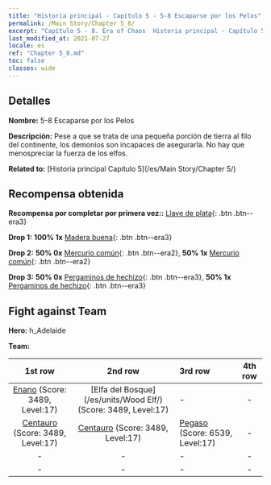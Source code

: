 ```yaml
---
title: "Historia principal - Capítulo 5 - 5-8 Escaparse por los Pelos"
permalink: /Main Story/Chapter 5_8/
excerpt: "Capítulo 5 - 8. Era of Chaos  Historia principal - Capítulo 5_8. 5-8 Escaparse por los Pelos"
last_modified_at: 2021-07-27
locale: es
ref: "Chapter 5_8.md"
toc: false
classes: wide
---
```


## Detalles

 **Nombre:** 5-8 Escaparse por los Pelos

 **Descripción:** Pese a que se trata de una pequeña porción de tierra al filo del continente, los demonios son incapaces de asegurarla. No hay que menospreciar la fuerza de los elfos.

 **Related to:** [Historia principal Capítulo 5](/es/Main Story/Chapter 5/)

## Recompensa obtenida

 **Recompensa por completar por primera vez::** [Llave de plata](/ItemsES/con_693/){: .btn .btn--era3}

 **Drop 1:** **100% 1x** [Madera buena](/ItemsES/mat_13/){: .btn .btn--era3}

 **Drop 2:** **50% 0x** [Mercurio común](/ItemsES/mat_8/){: .btn .btn--era2}, **50% 1x** [Mercurio común](/ItemsES/mat_8/){: .btn .btn--era2}

 **Drop 3:** **50% 0x** [Pergaminos de hechizo](/ItemsES/con_694/){: .btn .btn--era3}, **50% 1x** [Pergaminos de hechizo](/ItemsES/con_694/){: .btn .btn--era3}


## Fight against Team
 **Hero:** h_Adelaide

 **Team:**


  | 1st row | 2nd row | 3rd row | 4th row |
  |:----:|:----:|:----|:----:|
  | [Enano](/es/units/Dwarf/) (Score: 3489, Level:17)  | [Elfa del Bosque](/es/units/Wood Elf/) (Score: 3489, Level:17)  | - | - |
  | [Centauro](/es/units/Centaur/) (Score: 3489, Level:17)  | [Centauro](/es/units/Centaur/) (Score: 3489, Level:17)  | [Pegaso](/es/units/Pegasus/) (Score: 6539, Level:17)  | - |
  | - | - | - | - |
  | - | - | - | - |



